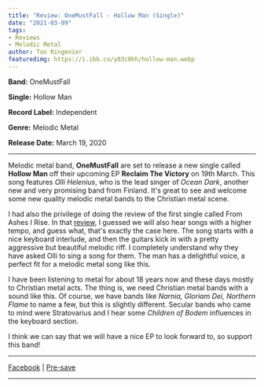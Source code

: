 ```yaml
---
title: "Review: OneMustFall - Hollow Man (Single)"
date: "2021-03-09"
tags:
- Reviews
- Melodic Metal
author: Ton Ringenier  
featuredimg: https://i.ibb.co/y03c0hh/hollow-man.webp
---
```


**Band:** OneMustFall

**Single:** Hollow Man

**Record Label:** Independent

**Genre:** Melodic Metal

**Release Date:** March 19, 2020

<hr>

Melodic metal band, **OneMustFall** are set to release a new single called **Hollow Man** off their upcoming EP **Reclaim The Victory** on 19th March. This song features *Olli Helenius*, who is the lead singer of *Ocean Dark*, another new and very promising band from Finland. It's great to see and welcome some new quality melodic metal bands to the Christian metal scene.

 I had also the privilege of doing the review of the first single called From Ashes I Rise. In that [review](https://beyondthegravemusic.com/2021/01/07/review-one-must-fall-from-ashes-i-rise/),  I guessed we will also hear songs with a higher tempo, and guess what, that's exactly the case here. The song starts with a nice keyboard interlude, and then the guitars kick in with a pretty aggressive but beautiful melodic riff. I completely understand why they have asked Olli to sing a song for them. The man has a delightful voice, a perfect fit for a melodic metal song like this.

 I have been listening to metal for about 18 years now and these days mostly to Christian metal acts. The thing is, we need Christian metal bands with a sound like this. Of course, we have bands like *Narnia, Gloriam Dei, Northern Flame* to name a few, but this is slightly different. Secular bands who came to mind were Stratovarius and I hear some *Children of Bodem* influences in the keyboard section.

I think we can say that we will have a nice EP to look forward to, so support this band!

<hr>


[Facebook](https://web.facebook.com/OneMustFallOfficial) | [Pre-save](https://distrokid.com/hyperfollow/onemustfall/hollow-man-feat-olli-helenius)

<hr>